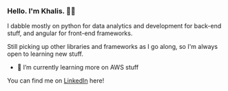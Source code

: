 ### Hello. I'm Khalis. 🙋‍♂️

I dabble mostly on python for data analytics and development for back-end stuff, and angular for front-end frameworks.

Still picking up other libraries and frameworks as I go along, so I'm always open to learning new stuff.

- 🌱 I’m currently learning more on AWS stuff

You can find me on [LinkedIn](https://www.linkedin.com/in/khaliskassim/) here!
<!--
**kkhalis/kkhalis** is a ✨ _special_ ✨ repository because its `README.md` (this file) appears on your GitHub profile.

Here are some ideas to get you started:

- 🔭 I’m currently working on ...
- 🌱 I’m currently learning ...
- 👯 I’m looking to collaborate on ...
- 🤔 I’m looking for help with ...
- 💬 Ask me about ...
- 📫 How to reach me: ...
- 😄 Pronouns: ...
- ⚡ Fun fact: ...
-->
